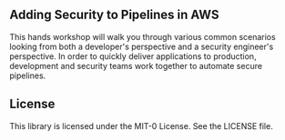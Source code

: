 ## Adding Security to Pipelines in AWS

This hands workshop will walk you through various common scenarios looking from both a developer's perspective and a security engineer's perspective.  In order to quickly deliver applications to production, development and security teams work together to automate secure pipelines.
<!--
## Start the workshop:

Visit the site to get started: [https://devops.awssecworkshops.com/](https://devops.awssecworkshops.com/)
-->

## License

This library is licensed under the MIT-0 License. See the LICENSE file.

